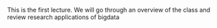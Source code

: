 This is the first lecture. We will go through an overview of the class and review research applications of bigdata
